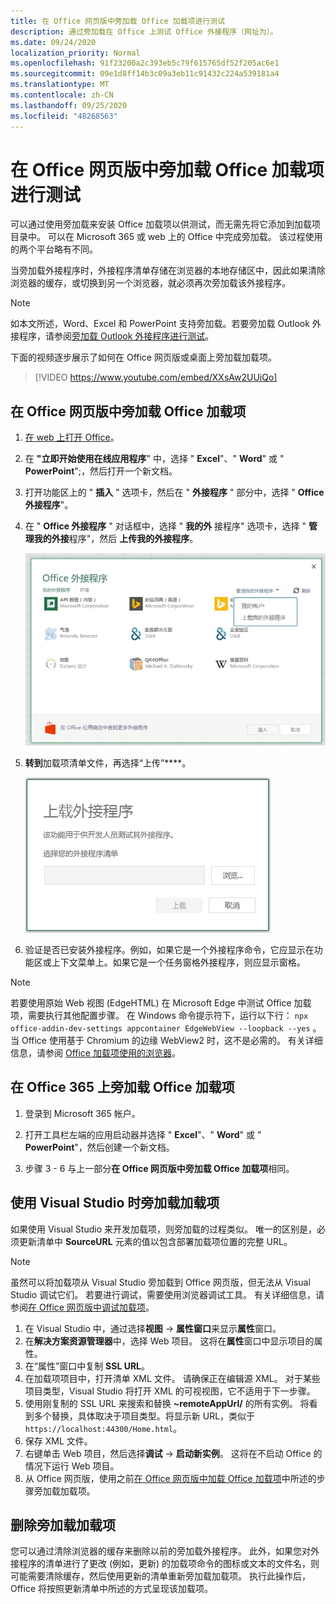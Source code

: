 ```yaml
---
title: 在 Office 网页版中旁加载 Office 加载项进行测试
description: 通过旁加载在 Office 上测试 Office 外接程序（网址为）。
ms.date: 09/24/2020
localization_priority: Normal
ms.openlocfilehash: 91f23200a2c393eb5c79f615765df52f205ac6e1
ms.sourcegitcommit: 09e1d8ff14b3c09a3eb11c91432c224a539181a4
ms.translationtype: MT
ms.contentlocale: zh-CN
ms.lasthandoff: 09/25/2020
ms.locfileid: "48268563"
---
```

# <a name="sideload-office-add-ins-in-office-on-the-web-for-testing"></a>在 Office 网页版中旁加载 Office 加载项进行测试

可以通过使用旁加载来安装 Office 加载项以供测试，而无需先将它添加到加载项目录中。 可以在 Microsoft 365 或 web 上的 Office 中完成旁加载。 该过程使用的两个平台略有不同。

当旁加载外接程序时，外接程序清单存储在浏览器的本地存储区中，因此如果清除浏览器的缓存，或切换到另一个浏览器，就必须再次旁加载该外接程序。

> [!NOTE]
> 如本文所述，Word、Excel 和 PowerPoint 支持旁加载。若要旁加载 Outlook 外接程序，请参阅[旁加载 Outlook 外接程序进行测试](../outlook/sideload-outlook-add-ins-for-testing.md)。

下面的视频逐步展示了如何在 Office 网页版或桌面上旁加载加载项。

> [!VIDEO https://www.youtube.com/embed/XXsAw2UUiQo]

## <a name="sideload-an-office-add-in-in-office-on-the-web"></a>在 Office 网页版中旁加载 Office 加载项

1. [在 web 上打开 Office](https://office.live.com/)。

2. 在 **"立即开始使用在线应用程序**" 中，选择 " **Excel**"、" **Word**" 或 " **PowerPoint**";，然后打开一个新文档。

3. 打开功能区上的 " **插入** " 选项卡，然后在 " **外接程序** " 部分中，选择 " **Office 外接程序**"。

4. 在 " **Office 外接程序** " 对话框中，选择 " **我的外** 接程序" 选项卡，选择 " **管理我的外接**程序"，然后 **上传我的外接程序**。

    ![“Office 加载项”对话框，右上方有“管理我的加载项”下拉列表，其中有下拉选项“上传我的加载项”](../images/office-add-ins-my-account.png)

5. **转到**加载项清单文件，再选择“上传”****。

    ![带浏览、上载和取消按钮的上载外接程序对话框。](../images/upload-add-in.png)

6. 验证是否已安装外接程序。例如，如果它是一个外接程序命令，它应显示在功能区或上下文菜单上。如果它是一个任务窗格外接程序，则应显示窗格。

> [!NOTE]
> 若要使用原始 Web 视图 (EdgeHTML) 在 Microsoft Edge 中测试 Office 加载项，需要执行其他配置步骤。 在 Windows 命令提示符下，运行以下行： `npx office-addin-dev-settings appcontainer EdgeWebView --loopback --yes` 。 当 Office 使用基于 Chromium 的边缘 WebView2 时，这不是必需的。 有关详细信息，请参阅 [Office 加载项使用的浏览器](../concepts/browsers-used-by-office-web-add-ins.md)。

## <a name="sideload-an-office-add-in-in-office-365"></a>在 Office 365 上旁加载 Office 加载项

1. 登录到 Microsoft 365 帐户。

2. 打开工具栏左端的应用启动器并选择 " **Excel**"、" **Word**" 或 " **PowerPoint**"，然后创建一个新文档。

3. 步骤 3 - 6 与上一部分**在 Office 网页版中旁加载 Office 加载项**相同。

## <a name="sideload-an-add-in-when-using-visual-studio"></a>使用 Visual Studio 时旁加载加载项

如果使用 Visual Studio 来开发加载项，则旁加载的过程类似。 唯一的区别是，必须更新清单中 **SourceURL** 元素的值以包含部署加载项位置的完整 URL。

> [!NOTE]
> 虽然可以将加载项从 Visual Studio 旁加载到 Office 网页版，但无法从 Visual Studio 调试它们。 若要进行调试，需要使用浏览器调试工具。 有关详细信息，请参阅[在 Office 网页版中调试加载项](debug-add-ins-in-office-online.md)。

1. 在 Visual Studio 中，通过选择**视图** -> **属性窗口**来显示**属性**窗口。
2. 在**解决方案资源管理器**中，选择 Web 项目。 这将在**属性**窗口中显示项目的属性。
3. 在“属性”窗口中复制 **SSL URL**。
4. 在加载项项目中，打开清单 XML 文件。 请确保正在编辑源 XML。 对于某些项目类型，Visual Studio 将打开 XML 的可视视图，它不适用于下一步骤。
5. 使用刚复制的 SSL URL 来搜索和替换 **~remoteAppUrl/** 的所有实例。 将看到多个替换，具体取决于项目类型。将显示新 URL，类似于 `https://localhost:44300/Home.html`。
6. 保存 XML 文件。
7. 右键单击 Web 项目，然后选择**调试** -> **启动新实例**。 这将在不启动 Office 的情况下运行 Web 项目。
8. 从 Office 网页版，使用之前[在 Office 网页版中加载 Office 加载项](#sideload-an-office-add-in-in-office-on-the-web)中所述的步骤旁加载加载项。

## <a name="remove-a-sideloaded-add-in"></a>删除旁加载加载项

您可以通过清除浏览器的缓存来删除以前的旁加载外接程序。 此外，如果您对外接程序的清单进行了更改 (例如，更新) 的加载项命令的图标或文本的文件名，则可能需要清除缓存，然后使用更新的清单重新旁加载加载项。 执行此操作后，Office 将按照更新清单中所述的方式呈现该加载项。
